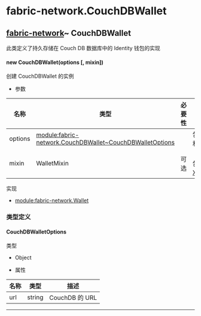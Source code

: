 # fabric-network.CouchDBWallet

## [fabric-network](https://hyperledger.github.io/fabric-sdk-node/release-1.4/module-fabric-network.html)~ CouchDBWallet

此类定义了持久存储在 Couch DB 数据库中的 Identity 钱包的实现

#### new CouchDBWallet(options [, mixin])

创建 CouchDBWallet 的实例

- 参数

| 名称    | 类型                                                                                                                                                                                 | 必要性 | 描述                                                                                                                                                      |
| ------- | ------------------------------------------------------------------------------------------------------------------------------------------------------------------------------------ | ------ | --------------------------------------------------------------------------------------------------------------------------------------------------------- |
| options | [module:fabric-network.CouchDBWallet~CouchDBWalletOptions](https://hyperledger.github.io/fabric-sdk-node/release-1.4/module-fabric-network.CouchDBWallet.html#~CouchDBWalletOptions) |        | 包含必需的属性 url 和其他 Nano 选项                                                                                                                       |
| mixin   | WalletMixin                                                                                                                                                                          | 可选   | （可选）提供备用钱包混合。默认为[X509WalletMixin](https://hyperledger.github.io/fabric-sdk-node/release-1.4/module-fabric-network.X509WalletMixin.html)。 |

实现

- [module:fabric-network.Wallet](https://hyperledger.github.io/fabric-sdk-node/release-1.4/module-fabric-network.Wallet.html)

### 类型定义

#### CouchDBWalletOptions

类型

- Object

- 属性

| 名称 | 类型   | 描述           |
| ---- | ------ | -------------- |
| url  | string | CouchDB 的 URL |

---
